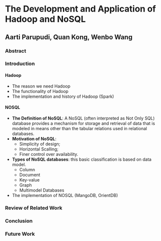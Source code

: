 # The Development and Application of Hadoop and NoSQL 

## Aarti Parupudi, Quan Kong, Wenbo Wang

### Abstract

### Introduction

#### Hadoop

* The reason we need Hadoop
* The functionality of Hadoop
* The implementation and history of Hadoop (Spark) 

#### NOSQL

* **The Definition of NoSQL**: A NoSQL (often interpreted as Not Only SQL) database provides a mechanism for storage and retrieval of data that is modeled in means other than the tabular relations used in relational databases.
* **Motivation of NoSQL**: 
	* Simplicity of design;
	* Horizontal Scalling;
	* Finer control over availability.
* **Types of NoSQL databases**: this basic classification is based on data model. 
	* Column
	* Document
	* Key-value
	* Graph
	* Multimodel Databases
* The implementation of NOSQL (MangoDB, OrientDB)


### Review of Related Work

### Conclusion

### Future Work

